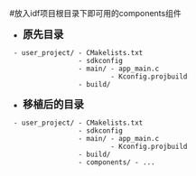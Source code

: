 #放入idf项目根目录下即可用的components组件
+ __<font size="4">原先目录</font>__
```
 - user_project/ - CMakelists.txt
                 - sdkconfig
                 - main/ - app_main.c
                         - Kconfig.projbuild
                 - build/                 
```

+ __<font size="4">移植后的目录</font>__
```
 - user_project/ - CMakelists.txt
                 - sdkconfig
                 - main/ - app_main.c
                         - Kconfig.projbuild
                 - build/                 
                 - components/ - ...
```